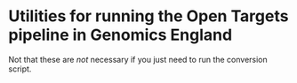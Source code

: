 # Utilities for running the Open Targets pipeline in Genomics England

Not that these are *not* necessary if you just need to run the conversion script.


